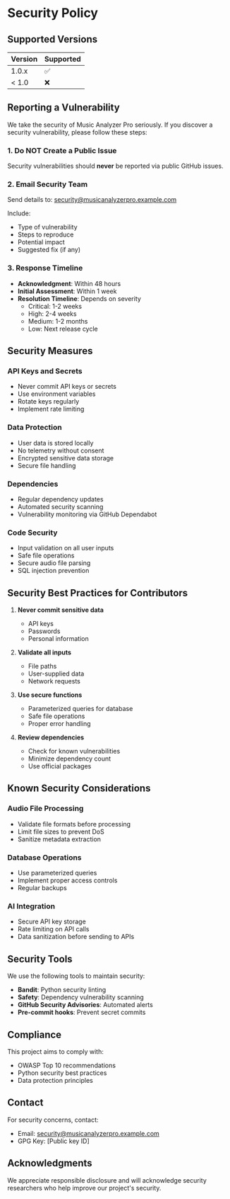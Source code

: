 # Security Policy

## Supported Versions

| Version | Supported          |
| ------- | ------------------ |
| 1.0.x   | :white_check_mark: |
| < 1.0   | :x:                |

## Reporting a Vulnerability

We take the security of Music Analyzer Pro seriously. If you discover a security vulnerability, please follow these steps:

### 1. Do NOT Create a Public Issue

Security vulnerabilities should **never** be reported via public GitHub issues.

### 2. Email Security Team

Send details to: security@musicanalyzerpro.example.com

Include:
- Type of vulnerability
- Steps to reproduce
- Potential impact
- Suggested fix (if any)

### 3. Response Timeline

- **Acknowledgment**: Within 48 hours
- **Initial Assessment**: Within 1 week
- **Resolution Timeline**: Depends on severity
  - Critical: 1-2 weeks
  - High: 2-4 weeks
  - Medium: 1-2 months
  - Low: Next release cycle

## Security Measures

### API Keys and Secrets

- Never commit API keys or secrets
- Use environment variables
- Rotate keys regularly
- Implement rate limiting

### Data Protection

- User data is stored locally
- No telemetry without consent
- Encrypted sensitive data storage
- Secure file handling

### Dependencies

- Regular dependency updates
- Automated security scanning
- Vulnerability monitoring via GitHub Dependabot

### Code Security

- Input validation on all user inputs
- Safe file operations
- Secure audio file parsing
- SQL injection prevention

## Security Best Practices for Contributors

1. **Never commit sensitive data**
   - API keys
   - Passwords
   - Personal information

2. **Validate all inputs**
   - File paths
   - User-supplied data
   - Network requests

3. **Use secure functions**
   - Parameterized queries for database
   - Safe file operations
   - Proper error handling

4. **Review dependencies**
   - Check for known vulnerabilities
   - Minimize dependency count
   - Use official packages

## Known Security Considerations

### Audio File Processing
- Validate file formats before processing
- Limit file sizes to prevent DoS
- Sanitize metadata extraction

### Database Operations
- Use parameterized queries
- Implement proper access controls
- Regular backups

### AI Integration
- Secure API key storage
- Rate limiting on API calls
- Data sanitization before sending to APIs

## Security Tools

We use the following tools to maintain security:

- **Bandit**: Python security linting
- **Safety**: Dependency vulnerability scanning
- **GitHub Security Advisories**: Automated alerts
- **Pre-commit hooks**: Prevent secret commits

## Compliance

This project aims to comply with:
- OWASP Top 10 recommendations
- Python security best practices
- Data protection principles

## Contact

For security concerns, contact:
- Email: security@musicanalyzerpro.example.com
- GPG Key: [Public key ID]

## Acknowledgments

We appreciate responsible disclosure and will acknowledge security researchers who help improve our project's security.
